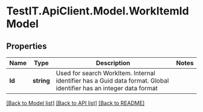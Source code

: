 # TestIT.ApiClient.Model.WorkItemIdModel

## Properties

Name | Type | Description | Notes
------------ | ------------- | ------------- | -------------
**Id** | **string** | Used for search WorkItem. Internal identifier has a Guid data format. Global identifier has an integer data format | 

[[Back to Model list]](../README.md#documentation-for-models) [[Back to API list]](../README.md#documentation-for-api-endpoints) [[Back to README]](../README.md)

